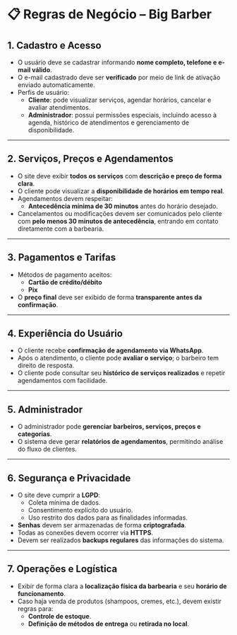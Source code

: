 # 📋 Regras de Negócio – Big Barber

## 1. Cadastro e Acesso
- O usuário deve se cadastrar informando **nome completo, telefone e e-mail válido**.  
- O e-mail cadastrado deve ser **verificado** por meio de link de ativação enviado automaticamente.  
- Perfis de usuário:  
  - **Cliente**: pode visualizar serviços, agendar horários, cancelar e avaliar atendimentos.  
  - **Administrador**: possui permissões especiais, incluindo acesso à agenda, histórico de atendimentos e gerenciamento de disponibilidade.  

---

## 2. Serviços, Preços e Agendamentos
- O site deve exibir **todos os serviços** com **descrição e preço de forma clara**.  
- O cliente pode visualizar a **disponibilidade de horários em tempo real**.  
- Agendamentos devem respeitar:  
  - **Antecedência mínima de 30 minutos** antes do horário desejado.  
- Cancelamentos ou modificações devem ser comunicados pelo cliente com **pelo menos 30 minutos de antecedência**, entrando em contato diretamente com a barbearia.  

---

## 3. Pagamentos e Tarifas
- Métodos de pagamento aceitos:  
  - **Cartão de crédito/débito**  
  - **Pix**  
- O **preço final** deve ser exibido de forma **transparente antes da confirmação**.  

---

## 4. Experiência do Usuário
- O cliente recebe **confirmação de agendamento via WhatsApp**.  
- Após o atendimento, o cliente pode **avaliar o serviço**; o barbeiro tem direito de resposta.  
- O cliente pode consultar seu **histórico de serviços realizados** e repetir agendamentos com facilidade.  

---

## 5. Administrador
- O administrador pode **gerenciar barbeiros, serviços, preços e categorias**.  
- O sistema deve gerar **relatórios de agendamentos**, permitindo análise do fluxo de clientes.  

---

## 6. Segurança e Privacidade
- O site deve cumprir a **LGPD**:  
  - Coleta mínima de dados.  
  - Consentimento explícito do usuário.  
  - Uso restrito dos dados para as finalidades informadas.  
- **Senhas** devem ser armazenadas de forma **criptografada**.  
- Todas as conexões devem ocorrer via **HTTPS**.  
- Devem ser realizados **backups regulares** das informações do sistema.  

---

## 7. Operações e Logística
- Exibir de forma clara a **localização física da barbearia** e seu **horário de funcionamento**.  
- Caso haja venda de produtos (shampoos, cremes, etc.), devem existir regras para:  
  - **Controle de estoque**.  
  - **Definição de métodos de entrega** ou **retirada no local**.  
